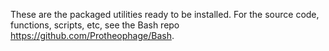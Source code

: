These are the packaged utilities ready to be installed.  For the source code, functions, scripts, etc, see the Bash repo https://github.com/Protheophage/Bash.
